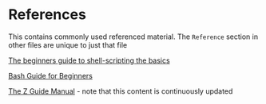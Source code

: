 # References
This contains commonly used referenced material. The `Reference` section in other files are unique to just that file

[The beginners guide to shell-scripting the basics](https://www.howtogeek.com/67469/the-beginners-guide-to-shell-scripting-the-basics/)

[Bash Guide for Beginners](https://www.tldp.org/LDP/Bash-Beginners-Guide/Bash-Beginners-Guide.pdf)

[The Z Guide Manual](http://zsh.sourceforge.net/Doc/zsh_a4.pdf) - note that this content is continuously updated
